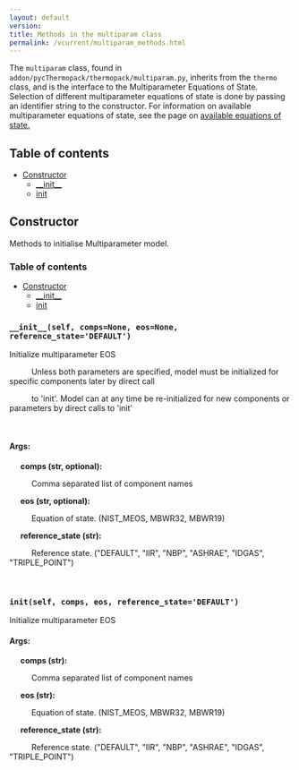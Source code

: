 ```yaml
---
layout: default
version: 
title: Methods in the multiparam class
permalink: /vcurrent/multiparam_methods.html
---
```


<!--- 
Generated at: 2024-06-11T11:12:19.246019
This is an auto-generated file, generated using the script at thermopack/addon/pyUtils/docs/markdown_from_docstrings.py
The file is created by parsing the docstrings of the methods in the 
multiparam class. For instructions on how to use the parser routines, see the
file thermopack/addon/pyUtils/docs/markdown_from_docstrings.py--->

The `multiparam` class, found in `addon/pycThermopack/thermopack/multiparam.py`, inherits from the `thermo` class, and  is the interface to the 
Multiparameter Equations of State. Selection of different multiparameter equations of state is done by passing an identifier string to the constructor. For information on available multiparameter equations of state, see the page on [available equations of state.](method_docs.md)

## Table of contents
  * [Constructor](#constructor)
    * [\_\_init\_\_](#__init__self-compsnone-eosnone-reference_statedefault)
    * [init](#initself-comps-eos-reference_statedefault)

## Constructor

Methods to initialise Multiparameter model.

### Table of contents
  * [Constructor](#constructor)
    * [\_\_init\_\_](#__init__self-compsnone-eosnone-reference_statedefault)
    * [init](#initself-comps-eos-reference_statedefault)


### `__init__(self, comps=None, eos=None, reference_state='DEFAULT')`
Initialize multiparameter EOS

&nbsp;&nbsp;&nbsp;&nbsp; &nbsp;&nbsp;&nbsp;&nbsp; Unless both parameters are specified, model must be initialized for specific components later by direct call

&nbsp;&nbsp;&nbsp;&nbsp; &nbsp;&nbsp;&nbsp;&nbsp; to 'init'.  Model can at any time be re-initialized for new components or parameters by direct calls to 'init'

&nbsp;&nbsp;&nbsp;&nbsp; &nbsp;&nbsp;&nbsp;&nbsp; 

#### Args:

&nbsp;&nbsp;&nbsp;&nbsp; **comps (str, optional):** 

&nbsp;&nbsp;&nbsp;&nbsp; &nbsp;&nbsp;&nbsp;&nbsp;  Comma separated list of component names

&nbsp;&nbsp;&nbsp;&nbsp; **eos (str, optional):** 

&nbsp;&nbsp;&nbsp;&nbsp; &nbsp;&nbsp;&nbsp;&nbsp;  Equation of state. (NIST_MEOS, MBWR32, MBWR19)

&nbsp;&nbsp;&nbsp;&nbsp; **reference_state (str):** 

&nbsp;&nbsp;&nbsp;&nbsp; &nbsp;&nbsp;&nbsp;&nbsp;  Reference state. ("DEFAULT", "IIR", "NBP", "ASHRAE", "IDGAS", "TRIPLE_POINT")

&nbsp;&nbsp;&nbsp;&nbsp; &nbsp;&nbsp;&nbsp;&nbsp; 

### `init(self, comps, eos, reference_state='DEFAULT')`
Initialize multiparameter EOS

#### Args:

&nbsp;&nbsp;&nbsp;&nbsp; **comps (str):** 

&nbsp;&nbsp;&nbsp;&nbsp; &nbsp;&nbsp;&nbsp;&nbsp;  Comma separated list of component names

&nbsp;&nbsp;&nbsp;&nbsp; **eos (str):** 

&nbsp;&nbsp;&nbsp;&nbsp; &nbsp;&nbsp;&nbsp;&nbsp;  Equation of state. (NIST_MEOS, MBWR32, MBWR19)

&nbsp;&nbsp;&nbsp;&nbsp; **reference_state (str):** 

&nbsp;&nbsp;&nbsp;&nbsp; &nbsp;&nbsp;&nbsp;&nbsp;  Reference state. ("DEFAULT", "IIR", "NBP", "ASHRAE", "IDGAS", "TRIPLE_POINT")

&nbsp;&nbsp;&nbsp;&nbsp; &nbsp;&nbsp;&nbsp;&nbsp; 

